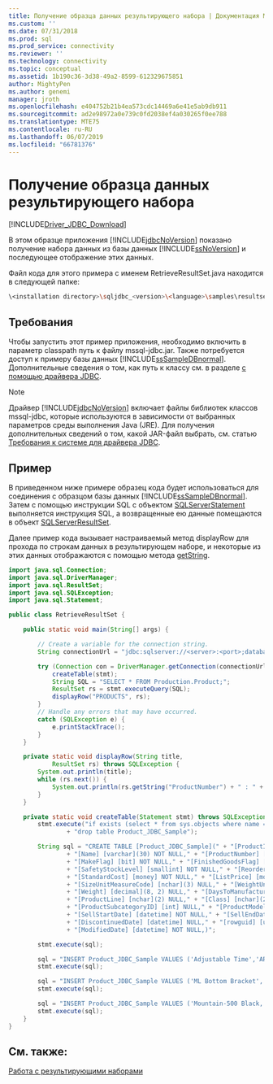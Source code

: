 ```yaml
---
title: Получение образца данных результирующего набора | Документация Майкрософт
ms.custom: ''
ms.date: 07/31/2018
ms.prod: sql
ms.prod_service: connectivity
ms.reviewer: ''
ms.technology: connectivity
ms.topic: conceptual
ms.assetid: 1b190c36-3d38-49a2-8599-612329675851
author: MightyPen
ms.author: genemi
manager: jroth
ms.openlocfilehash: e404752b21b4ea573cdc14469a6e41e5ab9db911
ms.sourcegitcommit: ad2e98972a0e739c0fd2038ef4a030265f0ee788
ms.translationtype: MTE75
ms.contentlocale: ru-RU
ms.lasthandoff: 06/07/2019
ms.locfileid: "66781376"
---
```

# <a name="retrieving-result-set-data-sample"></a>Получение образца данных результирующего набора

[!INCLUDE[Driver_JDBC_Download](../../includes/driver_jdbc_download.md)]

В этом образце приложения [!INCLUDE[jdbcNoVersion](../../includes/jdbcnoversion_md.md)] показано получение набора данных из базы данных [!INCLUDE[ssNoVersion](../../includes/ssnoversion-md.md)] и последующее отображение этих данных.

Файл кода для этого примера с именем RetrieveResultSet.java находится в следующей папке:

```bash
\<installation directory>\sqljdbc_<version>\<language>\samples\resultsets
```

## <a name="requirements"></a>Требования

Чтобы запустить этот пример приложения, необходимо включить в параметр classpath путь к файлу mssql-jdbc.jar. Также потребуется доступ к примеру базы данных [!INCLUDE[ssSampleDBnormal](../../includes/sssampledbnormal_md.md)]. Дополнительные сведения о том, как путь к классу см. в разделе [с помощью драйвера JDBC](../../connect/jdbc/using-the-jdbc-driver.md).

> [!NOTE]  
> Драйвер [!INCLUDE[jdbcNoVersion](../../includes/jdbcnoversion_md.md)] включает файлы библиотек классов mssql-jdbc, которые используются в зависимости от выбранных параметров среды выполнения Java (JRE). Для получения дополнительных сведений о том, какой JAR-файл выбрать, см. статью [Требования к системе для драйвера JDBC](../../connect/jdbc/system-requirements-for-the-jdbc-driver.md).

## <a name="example"></a>Пример

В приведенном ниже примере образец кода будет использоваться для соединения с образцом базы данных [!INCLUDE[ssSampleDBnormal](../../includes/sssampledbnormal_md.md)]. Затем с помощью инструкции SQL с объектом [SQLServerStatement](../../connect/jdbc/reference/sqlserverstatement-class.md) выполняется инструкция SQL, а возвращенные ею данные помещаются в объект [SQLServerResultSet](../../connect/jdbc/reference/sqlserverresultset-class.md).

Далее пример кода вызывает настраиваемый метод displayRow для прохода по строкам данных в результирующем наборе, и некоторые из этих данных отображаются с помощью метода [getString](../../connect/jdbc/reference/getstring-method-sqlserverresultset.md).

```java
import java.sql.Connection;
import java.sql.DriverManager;
import java.sql.ResultSet;
import java.sql.SQLException;
import java.sql.Statement;

public class RetrieveResultSet {

    public static void main(String[] args) {

        // Create a variable for the connection string.
        String connectionUrl = "jdbc:sqlserver://<server>:<port>;databaseName=AdventureWorks;user=<user>;password=<password>";

        try (Connection con = DriverManager.getConnection(connectionUrl); Statement stmt = con.createStatement();) {
            createTable(stmt);
            String SQL = "SELECT * FROM Production.Product;";
            ResultSet rs = stmt.executeQuery(SQL);
            displayRow("PRODUCTS", rs);
        }
        // Handle any errors that may have occurred.
        catch (SQLException e) {
            e.printStackTrace();
        }
    }

    private static void displayRow(String title,
            ResultSet rs) throws SQLException {
        System.out.println(title);
        while (rs.next()) {
            System.out.println(rs.getString("ProductNumber") + " : " + rs.getString("Name"));
        }
    }

    private static void createTable(Statement stmt) throws SQLException {
        stmt.execute("if exists (select * from sys.objects where name = 'Product_JDBC_Sample')"
                + "drop table Product_JDBC_Sample");

        String sql = "CREATE TABLE [Product_JDBC_Sample](" + "[ProductID] [int] IDENTITY(1,1) NOT NULL,"
                + "[Name] [varchar](30) NOT NULL," + "[ProductNumber] [nvarchar](25) NOT NULL,"
                + "[MakeFlag] [bit] NOT NULL," + "[FinishedGoodsFlag] [bit] NOT NULL," + "[Color] [nvarchar](15) NULL,"
                + "[SafetyStockLevel] [smallint] NOT NULL," + "[ReorderPoint] [smallint] NOT NULL,"
                + "[StandardCost] [money] NOT NULL," + "[ListPrice] [money] NOT NULL," + "[Size] [nvarchar](5) NULL,"
                + "[SizeUnitMeasureCode] [nchar](3) NULL," + "[WeightUnitMeasureCode] [nchar](3) NULL,"
                + "[Weight] [decimal](8, 2) NULL," + "[DaysToManufacture] [int] NOT NULL,"
                + "[ProductLine] [nchar](2) NULL," + "[Class] [nchar](2) NULL," + "[Style] [nchar](2) NULL,"
                + "[ProductSubcategoryID] [int] NULL," + "[ProductModelID] [int] NULL,"
                + "[SellStartDate] [datetime] NOT NULL," + "[SellEndDate] [datetime] NULL,"
                + "[DiscontinuedDate] [datetime] NULL," + "[rowguid] [uniqueidentifier] ROWGUIDCOL  NOT NULL,"
                + "[ModifiedDate] [datetime] NOT NULL,)";

        stmt.execute(sql);

        sql = "INSERT Product_JDBC_Sample VALUES ('Adjustable Time','AR-5381','0','0',NULL,'1000','750','0.00','0.00',NULL,NULL,NULL,NULL,'0',NULL,NULL,NULL,NULL,NULL,'2008-04-30 00:00:00.000',NULL,NULL,'694215B7-08F7-4C0D-ACB1-D734BA44C0C8','2014-02-08 10:01:36.827') ";
        stmt.execute(sql);

        sql = "INSERT Product_JDBC_Sample VALUES ('ML Bottom Bracket','BB-8107','0','0',NULL,'1000','750','0.00','0.00',NULL,NULL,NULL,NULL,'0',NULL,NULL,NULL,NULL,NULL,'2008-04-30 00:00:00.000',NULL,NULL,'694215B7-08F7-4C0D-ACB1-D734BA44C0C8','2014-02-08 10:01:36.827') ";
        stmt.execute(sql);

        sql = "INSERT Product_JDBC_Sample VALUES ('Mountain-500 Black, 44','BK-M18B-44','0','0',NULL,'1000','750','0.00','0.00',NULL,NULL,NULL,NULL,'0',NULL,NULL,NULL,NULL,NULL,'2008-04-30 00:00:00.000',NULL,NULL,'694215B7-08F7-4C0D-ACB1-D734BA44C0C8','2014-02-08 10:01:36.827') ";
        stmt.execute(sql);
    }
}

```

## <a name="see-also"></a>См. также:

[Работа с результирующими наборами](../../connect/jdbc/working-with-result-sets.md)
